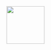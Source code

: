 <div id="header" align="center">
  <img src="https://media.giphy.com/media/CqXALXwCrQanqRwAcE/giphy.gif" width="100"/>
</div>
